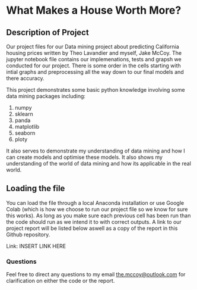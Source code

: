 # What Makes a House Worth More?  
## Description of Project  
Our project files for our Data mining project about predicting California housing prices written by Theo Lavandier and myself, Jake McCoy. The jupyter notebook file contains our implemenations, tests and grapsh we conducted for our project. There is some order in the cells starting with intial graphs and preprocessing all the way down to our final models and there accuracy.  

This project demonstrates some basic python knowledge involving some data mining packages including:  
1. numpy
2. sklearn
3. panda
4. matplotlib
5. seaborn
6. ploty  

It also serves to demonstrate my understanding of data mining and how I can create models and optimise these models. It also shows my understanding of the world of data mining and how its applicable in the real world.  

## Loading the file  
You can load the file through a local Anaconda installation or use Google Colab (which is how we choose to run our project file so we know for sure this works). As long as you make sure each previous cell has been run than the code should run as we intend it to with correct outputs. A link to our project report will be listed below aswell as a copy of the report in this Github repository.  

Link: INSERT LINK HERE

### Questions
Feel free to direct any questions to my email the.mccoy@outlook.com for clarification on either the code or the report.
